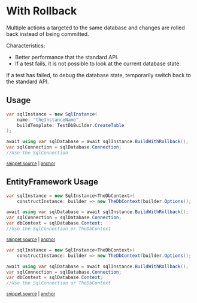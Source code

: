 <!--
GENERATED FILE - DO NOT EDIT
This file was generated by [MarkdownSnippets](https://github.com/SimonCropp/MarkdownSnippets).
Source File: /pages/mdsource/with-rollback.source.md
To change this file edit the source file and then run MarkdownSnippets.
-->

# With Rollback

Multiple actions a targeted to the same database and changes are rolled back instead of being committed.

Characteristics:

 * Better performance that the standard API.
 * If a test fails, it is not possible to look at the current database state.

If a test has failed, to debug the database state, temporarily switch back to the standard API.


## Usage

<!-- snippet: WithRollback -->
<a id='snippet-withrollback'/></a>
```cs
var sqlInstance = new SqlInstance(
    name: "theInstanceName",
    buildTemplate: TestDbBuilder.CreateTable
);

await using var sqlDatabase = await sqlInstance.BuildWithRollback();
var sqlConnection = sqlDatabase.Connection;
//Use the SqlConnection
```
<sup><a href='/src/LocalDb.Tests/Snippets/WithRollback.cs#L8-L17' title='File snippet `withrollback` was extracted from'>snippet source</a> | <a href='#snippet-withrollback' title='Navigate to start of snippet `withrollback`'>anchor</a></sup>
<!-- endsnippet -->


## EntityFramework Usage

<!-- snippet: EfWithRollback -->
<a id='snippet-efwithrollback'/></a>
```cs
var sqlInstance = new SqlInstance<TheDbContext>(
    constructInstance: builder => new TheDbContext(builder.Options));

await using var sqlDatabase = await sqlInstance.BuildWithRollback();
var sqlConnection = sqlDatabase.Connection;
var dbContext = sqlDatabase.Context;
//Use the SqlConnection or TheDbContext
```
<sup><a href='/src/EfClassicLocalDb.Tests/Snippets/WithRollback.cs#L8-L16' title='File snippet `efwithrollback` was extracted from'>snippet source</a> | <a href='#snippet-efwithrollback' title='Navigate to start of snippet `efwithrollback`'>anchor</a></sup>
<a id='snippet-efwithrollback-1'/></a>
```cs
var sqlInstance = new SqlInstance<TheDbContext>(
    constructInstance: builder => new TheDbContext(builder.Options));

await using var sqlDatabase = await sqlInstance.BuildWithRollback();
var sqlConnection = sqlDatabase.Connection;
var dbContext = sqlDatabase.Context;
//Use the SqlConnection or TheDbContext
```
<sup><a href='/src/EfLocalDb.Tests/Snippets/WithRollback.cs#L8-L16' title='File snippet `efwithrollback` was extracted from'>snippet source</a> | <a href='#snippet-efwithrollback-1' title='Navigate to start of snippet `efwithrollback`'>anchor</a></sup>
<!-- endsnippet -->
